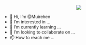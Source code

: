 <div id="header" align="center">
  <img src=["https://media.giphy.com/media/M9gbBd9nbDrOTu1Mqx/giphy.gif"](https://downloader.disk.yandex.ru/preview/58ef41972dd09711cda7015aac71719083fb030895482ec8360caf82d9a628b3/650dfa4c/V8d5VVXWOceQjS8kjdA4W1r4QR4wuRXjQ6V_wt3O3tvLTPivRbsGppJ5F9qzZa7U8W2e6WMKgjQoJ5-RFSczZQ%3D%3D?uid=0&filename=20230909-LND_7104.jpg&disposition=inline&hash=&limit=0&content_type=image%2Fjpeg&owner_uid=0&tknv=v2&size=2048x2048)>
</div>

- 👋 Hi, I’m @Muirehen
- 👀 I’m interested in ...
- 🌱 I’m currently learning ...
- 💞️ I’m looking to collaborate on ...
- 📫 How to reach me ...

<!---
Muirehen/Muirehen is a ✨ special ✨ repository because its `README.md` (this file) appears on your GitHub profile.
You can click the Preview link to take a look at your changes.
--->
